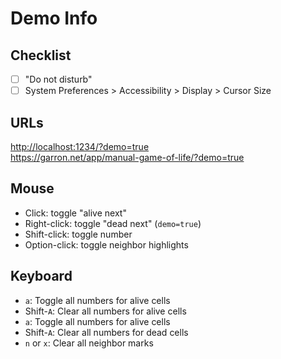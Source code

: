 # Demo Info

## Checklist

- [ ] "Do not disturb"
- [ ] System Preferences > Accessibility > Display > Cursor Size

## URLs

<http://localhost:1234/?demo=true>  
<https://garron.net/app/manual-game-of-life/?demo=true>

## Mouse

- Click: toggle "alive next"
- Right-click: toggle "dead next" (`demo=true`)
- Shift-click: toggle number
- Option-click: toggle neighbor highlights

## Keyboard

- `a`: Toggle all numbers for alive cells
- Shift-`A`: Clear all numbers for alive cells
- `a`: Toggle all numbers for alive cells
- Shift-`A`: Clear all numbers for dead cells
- `n` or `x`: Clear all neighbor marks
